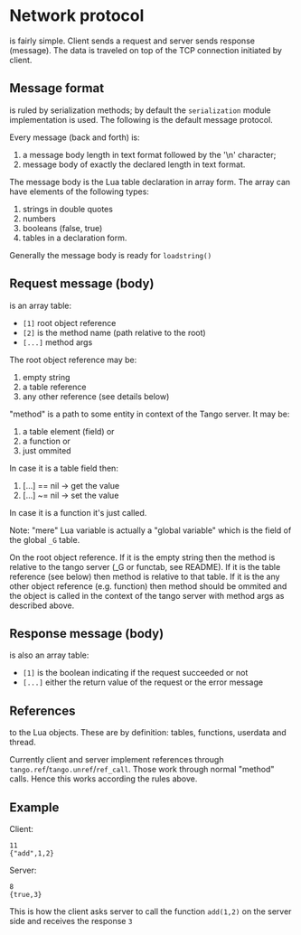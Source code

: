 Network protocol
================
is fairly simple. Client sends a request and server sends response (message).
The data is traveled on top of the TCP connection initiated by client.

Message format
--------------
is ruled by serialization methods; by default the `serialization` module
implementation is used. The following is the default message protocol.

Every message (back and forth) is:

1. a message body length in text format followed by the '\n' character;
2. message body of exactly the declared length in text format.

The message body is the Lua table declaration in array form. The array can have
elements of the following types:

1. strings in double quotes
2. numbers
3. booleans (false, true)
4. tables in a declaration form.

Generally the message body is ready for `loadstring()`

Request message (body)
----------------------
is an array table:

* `[1]` root object reference
* `[2]` is the method name (path relative to the root)
* `[...]` method args

The root object reference may be:

1. empty string
2. a table reference
3. any other reference (see details below)

"method" is a path to some entity in context of the Tango server. It may be:

1. a table element (field) or
2. a function or
3. just ommited

In case it is a table field then:

1. [...] == nil -> get the value
2. [...] ~= nil -> set the value

In case it is a function it's just called.

Note: "mere" Lua variable is actually a "global variable" which is the field
of the global `_G` table.

On the root object reference. If it is the empty string then the method is
relative to the tango server (_G or functab, see README). If it is the table
reference (see below) then method is relative to that table. If it is the any
other object reference (e.g. function) then method should be ommited and
the object is called in the context of the tango server with method args as
described above.

Response message (body)
-----------------------
is also an array table:

* `[1]` is the boolean indicating if the request succeeded or not
* `[...]` either the return value of the request or the error message

References
----------
to the Lua objects. These are by definition: tables, functions, userdata and
thread.

Currently client and server implement references through
`tango.ref`/`tango.unref`/`ref_call`. Those work through normal "method" calls.
Hence this works according the rules above.

Example
-------
Client:

```
11
{"add",1,2}
```

Server:

```
8
{true,3}
```

This is how the client asks server to call the function `add(1,2)` on the
server side and receives the response `3`

